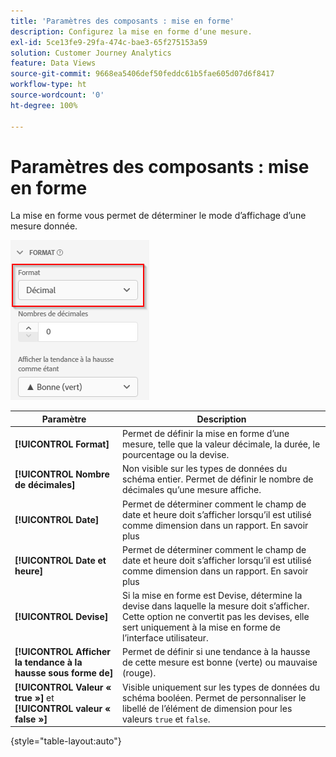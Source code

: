 ```yaml
---
title: 'Paramètres des composants : mise en forme'
description: Configurez la mise en forme dʼune mesure.
exl-id: 5ce13fe9-29fa-474c-bae3-65f275153a59
solution: Customer Journey Analytics
feature: Data Views
source-git-commit: 9668ea5406def50feddc61b5fae605d07d6f8417
workflow-type: ht
source-wordcount: '0'
ht-degree: 100%

---
```


# Paramètres des composants : mise en forme

La mise en forme vous permet de déterminer le mode dʼaffichage dʼune mesure donnée.

![Paramètres de mise en forme](../assets/format-settings.png)

| Paramètre | Description |
| --- | --- |
| **[!UICONTROL Format]** | Permet de définir la mise en forme dʼune mesure, telle que la valeur décimale, la durée, le pourcentage ou la devise. |
| **[!UICONTROL Nombre de décimales]** | Non visible sur les types de données du schéma entier. Permet de définir le nombre de décimales quʼune mesure affiche. |
| **[!UICONTROL Date]** | Permet de déterminer comment le champ de date et heure doit s’afficher lorsqu’il est utilisé comme dimension dans un rapport. En savoir plus |
| **[!UICONTROL Date et heure]** | Permet de déterminer comment le champ de date et heure doit s’afficher lorsqu’il est utilisé comme dimension dans un rapport. En savoir plus |
| **[!UICONTROL Devise]** | Si la mise en forme est Devise, détermine la devise dans laquelle la mesure doit sʼafficher. Cette option ne convertit pas les devises, elle sert uniquement à la mise en forme de lʼinterface utilisateur. |
| **[!UICONTROL Afficher la tendance à la hausse sous forme de]** | Permet de définir si une tendance à la hausse de cette mesure est bonne (verte) ou mauvaise (rouge). |
| **[!UICONTROL Valeur « true »]** et **[!UICONTROL valeur « false »]** | Visible uniquement sur les types de données du schéma booléen. Permet de personnaliser le libellé de lʼélément de dimension pour les valeurs `true` et `false`. |

{style=&quot;table-layout:auto&quot;}
